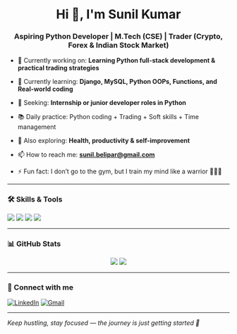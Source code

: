 <h1 align="center">Hi 👋, I'm Sunil Kumar</h1>
<h3 align="center">Aspiring Python Developer | M.Tech (CSE) | Trader (Crypto, Forex & Indian Stock Market)</h3>

- 🔭 Currently working on: **Learning Python full-stack development & practical trading strategies**

- 🌱 Currently learning: **Django, MySQL, Python OOPs, Functions, and Real-world coding**

- 💼 Seeking: **Internship or junior developer roles in Python**

- 📚 Daily practice: Python coding + Trading + Soft skills + Time management

- 🧠 Also exploring: **Health, productivity & self-improvement**

- 📫 How to reach me: **sunil.belipar@gmail.com**

- ⚡ Fun fact: I don’t go to the gym, but I train my mind like a warrior 💪🧘‍♂️

---

### 🛠️ Skills & Tools
<p align="left">
  <img src="https://img.shields.io/badge/Python-blue?style=for-the-badge&logo=python" />
  <img src="https://img.shields.io/badge/Django-darkgreen?style=for-the-badge&logo=django" />
  <img src="https://img.shields.io/badge/MySQL-blue?style=for-the-badge&logo=mysql" />
  <img src="https://img.shields.io/badge/Linux-grey?style=for-the-badge&logo=linux" />
</p>

---

### 📊 GitHub Stats

<p align="center">
  <img src="https://github-readme-stats.vercel.app/api?username=sunil-tech25&show_icons=true&theme=tokyonight" />
  <img src="https://github-readme-stats.vercel.app/api/top-langs/?username=sunil-tech25&layout=compact&theme=tokyonight" />
</p>

---

### 🔗 Connect with me

[![LinkedIn](https://img.shields.io/badge/LinkedIn-blue?style=for-the-badge&logo=linkedin)](https://www.linkedin.com/in/sunil-tech25/)
[![Gmail](https://img.shields.io/badge/Gmail-red?style=for-the-badge&logo=gmail)](mailto:sunil.belipar@gmail.com)

---

_Keep hustling, stay focused — the journey is just getting started 🚀_
